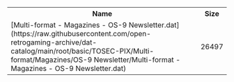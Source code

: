 <table>
<tr><th>Name</th><th>Size</th></tr>
<tr><td>[Multi-format - Magazines - OS-9 Newsletter.dat](https://raw.githubusercontent.com/open-retrogaming-archive/dat-catalog/main/root/basic/TOSEC-PIX/Multi-format/Magazines/OS-9 Newsletter/Multi-format - Magazines - OS-9 Newsletter.dat)</td><td>26497</td></tr>
</table>
